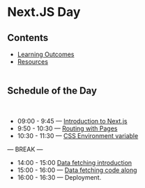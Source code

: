# Next.JS Day

## Contents

- [Learning Outcomes](./learning-outcomes.md)
- [Resources](./resources.md)
<br /> <br />

## Schedule of the Day
<br />

- 09:00 - 9:45 — [Introduction to Next.js](https://github.com/Rawan96/next-js/blob/master/README.md)
- 9:50 - 10:30 — [Routing with Pages](https://github.com/rehabas/next-js-router)
- 10:30 - 11:30 — [CSS Environment variable]()

— BREAK —

- 14:00 - 15:00 [Data fetching introduction]()
- 15:00 - 16:00 — [Data fetching code along ](https://github.com/LinaYahya/data-fetching)
- 16:00 - 16:30 — Deployment.

